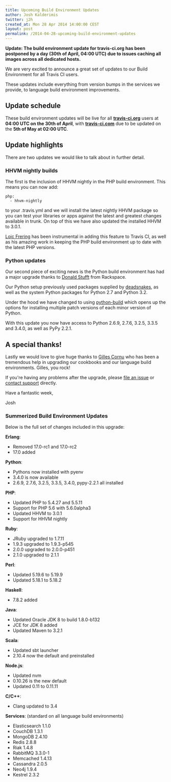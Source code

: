 ```yaml
---
title: Upcoming Build Environment Updates
author: Josh Kalderimis
twitter: j2h
created_at: Mon 28 Apr 2014 14:00:00 CEST
layout: post
permalink: /2014-04-28-upcoming-build-environment-updates
---
```


**Update: The build environment update for travis-ci.org has been postponed by a day (30th of April, 04:00 UTC) due to issues caching all images across all dedicated hosts.**

We are very excited to announce a great set of updates to our Build Environment for all Travis CI users.

These updates include everything from version bumps in the services we provide, to language build environment improvements.

## Update schedule
These build environment updates will be live for all **[travis-ci.org](https://travis-ci.org)** users at **04:00 UTC on the 30th of April**, with **[travis-ci.com](https://travis-ci.com)** due to be updated on the **5th of May at 02:00 UTC**.

## Update highlights

There are two updates we would like to talk about in further detail.

### HHVM nightly builds

The first is the inclusion of HHVM nightly in the PHP build environment. This means you can now add:

    php:
      - hhvm-nightly

to your .travis.yml and we will install the latest nightly HHVM package so you can test your libraries or apps against the latest and greatest changes available in trunk. On top of this we have also updated the installed HHVM to 3.0.1.

[Loic Frering](https://twitter.com/loicfrering) has been instrumental in adding this feature to Travis CI, as well as his amazing work in keeping the PHP build environment up to date with the latest PHP versions.

### Python updates

Our second piece of exciting news is the Python build environment has had a major upgrade thanks to [Donald Stufft](https://github.com/travis-ci/travis-cookbooks/pull/284) from Rackspace.

Our Python setup previously used packages supplied by [deadsnakes](https://launchpad.net/~fkrull/+archive/deadsnakes), as well as the system Python packages for Python 2.7 and Python 3.2.

Under the hood we have changed to using [python-build](https://github.com/yyuu/pyenv/tree/master/plugins/python-build) which opens up the options for installing multiple patch versions of each minor version of Python.

With this update you now have access to Python 2.6.9, 2.7.6, 3.2.5, 3.3.5 and 3.4.0, as well as PyPy 2.2.1.

## A special thanks!

Lastly we would love to give huge thanks to [Gilles Cornu](https://github.com/gildegoma) who has been a tremendous help in upgrading our cookbooks and our language build environments. Gilles, you rock!

If you're having any problems after the upgrade, please [file an issue](https://github.com/travis-ci/travis-ci/issues/new) or [contact
support](mailto:support@travis-ci.com) directly.

Have a fantastic week,

Josh


### Summerized Build Environment Updates

Below is the full set of changes included in this upgrade:

**Erlang**:

  - Removed 17.0-rc1 and 17.0-rc2
  - 17.0 added

**Python**:

  - Pythons now installed with pyenv
  - 3.4.0 is now available
  - 2.6.9, 2.7.6, 3.2.5, 3.3.5, 3.4.0, pypy-2.2.1 all installed

**PHP**:

  - Updated PHP to 5.4.27 and 5.5.11
  - Support for PHP 5.6 with 5.6.0alpha3
  - Updated HHVM to 3.0.1
  - Support for HHVM nightly

**Ruby**:

  - JRuby upgraded to 1.7.11
  - 1.9.3 upgraded to 1.9.3-p545
  - 2.0.0 upgraded to 2.0.0-p451
  - 2.1.0 upgraded to 2.1.1

**Perl**:

  - Updated 5.19.6 to 5.19.9
  - Updated 5.18.1 to 5.18.2

**Haskell**:

  - 7.8.2 added

**Java**:

  - Updated Oracle JDK 8 to build 1.8.0-b132
  - JCE for JDK 8 added
  - Updated Maven to 3.2.1

**Scala**:

  - Updated sbt launcher
  - 2.10.4 now the default and preinstalled

**Node.js**:

  - Updated nvm
  - 0.10.26 is the new default
  - Updated 0.11 to 0.11.11

**C/C++**:

  - Clang updated to 3.4

**Services**: (standard on all language build environments)

  - Elasticsearch 1.1.0
  - CouchDB 1.3.1
  - MongoDB 2.4.10
  - Redis 2.8.8
  - Riak 1.4.8
  - RabbitMQ 3.3.0-1
  - Memcached 1.4.13
  - Cassandra 2.0.5
  - Neo4j 1.9.4
  - Kestrel 2.3.2
